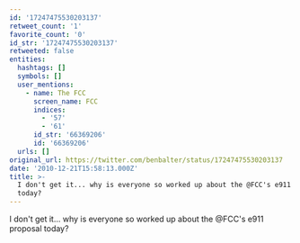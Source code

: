```yaml
---
id: '17247475530203137'
retweet_count: '1'
favorite_count: '0'
id_str: '17247475530203137'
retweeted: false
entities:
  hashtags: []
  symbols: []
  user_mentions:
    - name: The FCC
      screen_name: FCC
      indices:
        - '57'
        - '61'
      id_str: '66369206'
      id: '66369206'
  urls: []
original_url: https://twitter.com/benbalter/status/17247475530203137
date: '2010-12-21T15:58:13.000Z'
title: >-
  I don't get it... why is everyone so worked up about the @FCC's e911 proposal
  today?
---
```


I don't get it... why is everyone so worked up about the @FCC's e911 proposal today?
